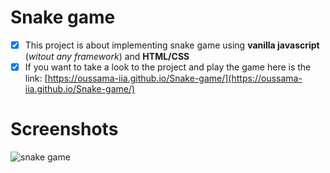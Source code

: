 # Snake game
- [x] This project is about implementing snake game using **vanilla javascript** (*witout any framework*) and **HTML/CSS**
- [x] If you want to take a look to the project and play the game here is the link: [https://oussama-iia.github.io/Snake-game/](https://oussama-iia.github.io/Snake-game/)

# Screenshots
![snake game](screenshots/snake-game.gif)
